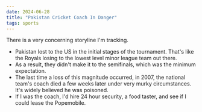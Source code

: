 ```yaml
---
date: 2024-06-28
title: "Pakistan Cricket Coach In Danger"
tags: sports
---
```


There is a very concerning storyline I'm tracking.

- Pakistan lost to the US in the initial stages of the tournament. That's like the Royals losing to the lowest level minor league team out there. 
- As a result, they didn't make it to the semifinals, which was the minimum expectation.
- The last time a loss of this magnitude occurred, in 2007, the national team's coach died a few weeks later under very murky circumstances. It's widely believed he was poisoned.
- If I was the coach, I'd hire 24 hour security, a food taster, and see if I could lease the Popemobile.